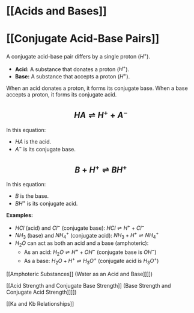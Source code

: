 # [[Acids and Bases]]
# [[Conjugate Acid-Base Pairs]]

A conjugate acid-base pair differs by a single proton ($H^+$).

* **Acid:**  A substance that donates a proton ($H^+$).
* **Base:** A substance that accepts a proton ($H^+$).

When an acid donates a proton, it forms its conjugate base.  When a base accepts a proton, it forms its conjugate acid.

## $$HA \rightleftharpoons H^+ + A^-$$

In this equation:

* $HA$ is the acid.
* $A^-$ is its conjugate base.

## $$B + H^+ \rightleftharpoons BH^+$$

In this equation:

* $B$ is the base.
* $BH^+$ is its conjugate acid.


**Examples:**

* $HCl$ (acid) and $Cl^-$ (conjugate base):  $HCl \rightleftharpoons H^+ + Cl^-$
* $NH_3$ (base) and $NH_4^+$ (conjugate acid): $NH_3 + H^+ \rightleftharpoons NH_4^+$
* $H_2O$ can act as both an acid and a base (amphoteric):
    * As an acid: $H_2O \rightleftharpoons H^+ + OH^-$  (conjugate base is $OH^-$)
    * As a base: $H_2O + H^+ \rightleftharpoons H_3O^+$ (conjugate acid is $H_3O^+$)


[[Amphoteric Substances]]  (Water as an Acid and Base]]]])

[[Acid Strength and Conjugate Base Strength]]  (Base Strength and Conjugate Acid Strength]]]])

[[Ka and Kb Relationships]]
